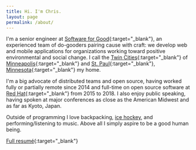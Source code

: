 ```yaml
---
title: Hi. I'm Chris.
layout: page
permalink: /about/
---
```


I'm a senior engineer at [Software for Good][1]{:target="_blank"}, an
experienced team of do-gooders pairing cause with craft: we develop web and
mobile applications for organizations working toward positive environmental and
social change. I call the [Twin Cities][7]{:target="_blank"} of
[Minneapolis][8]{:target="_blank"} and [St. Paul][9]{:target="_blank"},
[Minnesota][10]{:target="_blank"} my home.

I'm a big advocate of distributed teams and open source, having worked fully or
partially remote since 2014 and full-time on open source software at [Red Hat][3]{:target="_blank"}
from 2015 to 2018. I also enjoy public speaking, having spoken at major
conferences as close as the American Midwest and as far as Kyoto, Japan.

Outside of programming I love backpacking, [ice
hockey](https://www.instagram.com/p/BeecYWCAo6i/), and performing/listening to
music. Above all I simply aspire to be a good human being.

[Full resumé][6]{:target="_blank"}

[1]: http://www.softwareforgood.com
[3]: https://www.redhat.com/en/technologies/cloud-computing/cloudforms
[4]: http://manageiq.org/community/team/
[5]: https://github.com/chrisarcand
[6]: https://chrisarcand.com/CPA_resume.pdf
[7]: https://en.wikipedia.org/wiki/Minneapolis%E2%80%93Saint_Paul
[8]: https://en.wikipedia.org/wiki/Minneapolis
[9]: https://en.wikipedia.org/wiki/Saint_Paul,_Minnesota
[10]: https://en.wikipedia.org/wiki/Minnesota
